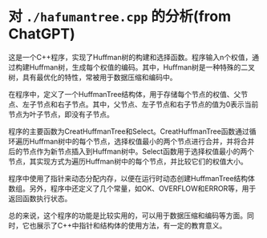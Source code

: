 # 对 ` ./hafumantree.cpp ` 的分析(from ChatGPT)

这是一个C++程序，实现了Huffman树的构建和选择函数。程序输入n个权值，通过构建Huffman树，生成每个权值的编码。其中，Huffman树是一种特殊的二叉树，具有最优化的特性，常被用于数据压缩和编码中。

在程序中，定义了一个HuffmanTree结构体，用于存储每个节点的权值、父节点、左子节点和右子节点。其中，父节点、左子节点和右子节点的值为0表示当前节点为叶子节点，即没有子节点。

程序的主要函数为CreatHuffmanTree和Select。CreatHuffmanTree函数通过循环遍历Huffman树中的每个节点，选择权值最小的两个节点进行合并，并将合并后的节点作为新节点插入到Huffman树中。Select函数用于选择权值最小的两个节点，其实现方式为遍历Huffman树中的每个节点，并比较它们的权值大小。

程序中使用了指针来动态分配内存，以便在运行时动态创建HuffmanTree结构体数组。另外，程序中还定义了几个常量，如OK、OVERFLOW和ERROR等，用于返回函数执行状态。

总的来说，这个程序的功能是比较实用的，可以用于数据压缩和编码等方面。同时，它也展示了C++中指针和结构体的使用方法，有一定的教育意义。